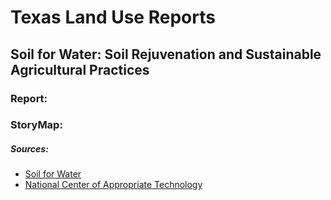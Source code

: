 # Texas Land Use Reports 
## Soil for Water: Soil Rejuvenation and Sustainable Agricultural Practices
### Report:  
### StoryMap:  


##### Sources:  
- [Soil for Water](https://soilforwater.org/)  
- [National Center of Appropriate Technology](https://www.ncat.org/)  
